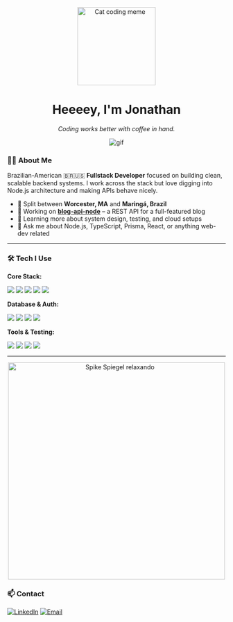 <div id="header" align="center">
  <img src="https://media.giphy.com/media/v1.Y2lkPTc5MGI3NjExcjc0OWhsdjh1bXU4ODI1aGI5cTU4M2VwN2p4N2xib25uOWZubXVnOSZlcD12MV9naWZzX3NlYXJjaCZjdD1n/v3Rb7dGuvkmaRi6qei/giphy.gif" width="180" alt="Cat coding meme"/>
  <h1>Heeeey, I'm Jonathan</h1>
  <p><em>Coding works better with coffee in hand.</em></p>
</div>

<div align="center" style="display:flex; align-items:center; justify-content:center; overflow:hidden;">
  <img src="https://media.giphy.com/media/v1.Y2lkPWVjZjA1ZTQ3YWZrMTc1anpvbTVlbWwzOHlhcHJ3N3hpcjJ4dTFnczF2M284NmZxMCZlcD12MV9naWZzX3NlYXJjaCZjdD1n/h4F1B5OmmoMi4/giphy.gif"
       alt="gif"
       style="width:auto; max-width:100%; display:block;" />
</div>


### 👨‍💻 About Me

Brazilian-American 🇧🇷🇺🇸 **Fullstack Developer** focused on building clean, scalable backend systems. I work across the stack but love digging into Node.js architecture and making APIs behave nicely.

- 📍 Split between **Worcester, MA** and **Maringá, Brazil**
- 🔭 Working on **[blog-api-node](https://github.com/Jbampa/blog-api-node)** – a REST API for a full-featured blog
- 🌱 Learning more about system design, testing, and cloud setups
- 💬 Ask me about Node.js, TypeScript, Prisma, React, or anything web-dev related

---

### 🛠️ Tech I Use

**Core Stack:**
<p>
  <a href="https://nodejs.org"><img src="https://img.shields.io/badge/Node.js-339933?style=for-the-badge&logo=nodedotjs&logoColor=white"/></a>
  <a href="https://www.typescriptlang.org/"><img src="https://img.shields.io/badge/TypeScript-3178C6?style=for-the-badge&logo=typescript&logoColor=white"/></a>
  <a href="https://reactjs.org/"><img src="https://img.shields.io/badge/React-61DAFB?style=for-the-badge&logo=react&logoColor=black"/></a>
  <a href="https://expressjs.com"><img src="https://img.shields.io/badge/Express.js-000000?style=for-the-badge&logo=express&logoColor=white"/></a>
  <a href="https://www.prisma.io/"><img src="https://img.shields.io/badge/Prisma-2D3748?style=for-the-badge&logo=prisma&logoColor=white"/></a>
</p>

**Database & Auth:**
<p>
  <a href="https://www.mysql.com/"><img src="https://img.shields.io/badge/MySQL-4479A1?style=for-the-badge&logo=mysql&logoColor=white"/></a>
  <a href="https://www.postgresql.org"><img src="https://img.shields.io/badge/PostgreSQL-4169E1?style=for-the-badge&logo=postgresql&logoColor=white"/></a>
  <a href="https://www.passportjs.org/"><img src="https://img.shields.io/badge/Passport.js-000000?style=for-the-badge&logo=passport&logoColor=white"/></a>
  <a href="https://jwt.io"><img src="https://img.shields.io/badge/JWT-000000?style=for-the-badge&logo=jsonwebtokens&logoColor=white"/></a>
</p>

**Tools & Testing:**
<p>
  <a href="https://git-scm.com/"><img src="https://img.shields.io/badge/Git-F05032?style=for-the-badge&logo=git&logoColor=white"/></a>
  <a href="https://jestjs.io"><img src="https://img.shields.io/badge/Jest-C21325?style=for-the-badge&logo=jest&logoColor=white"/></a>
  <a href="https://www.docker.com/"><img src="https://img.shields.io/badge/Docker-2496ED?style=for-the-badge&logo=docker&logoColor=white"/></a>
  <a href="https://www.zod.dev/"><img src="https://img.shields.io/badge/Zod-3E67B1?style=for-the-badge&logo=zod&logoColor=white"/></a>
</p>

---

<p align="center">
  <img src="https://media.giphy.com/media/v1.Y2lkPTc5MGI3NjExZHM3OXRmNXowY2wzcDJhaTc1ejN2OHBiNWFsZTBvYmxoY2FtOWtmeSZlcD12MV9naWZzX3NlYXJjaCZjdD1n/b21HcSrrBu8pi/giphy.gif" alt="Spike Spiegel relaxando" width="500">
</p>

### 📫 Contact

<p align="left">
  <a href="https://www.linkedin.com/in/jonathan-bampa-36458a227/?locale=en_US" target="blank"><img src="https://img.shields.io/badge/LinkedIn-0077B5?style=for-the-badge&logo=linkedin&logoColor=white" alt="LinkedIn"/></a>
  <a href="mailto:jbampaa@gmail.com" target="blank"><img src="https://img.shields.io/badge/Email-D14836?style=for-the-badge&logo=gmail&logoColor=white" alt="Email"/></a>
</p>
